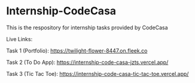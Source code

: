 # Internship-CodeCasa
This is the respository for internship tasks provided by CodeCasa

Live Links:

Task 1 (Portfolio): https://twilight-flower-8447.on.fleek.co

Task 2 (To Do App): https://internship-code-casa-jzts.vercel.app/

Task 3 (Tic Tac Toe): https://internship-code-casa-tic-tac-toe.vercel.app/
